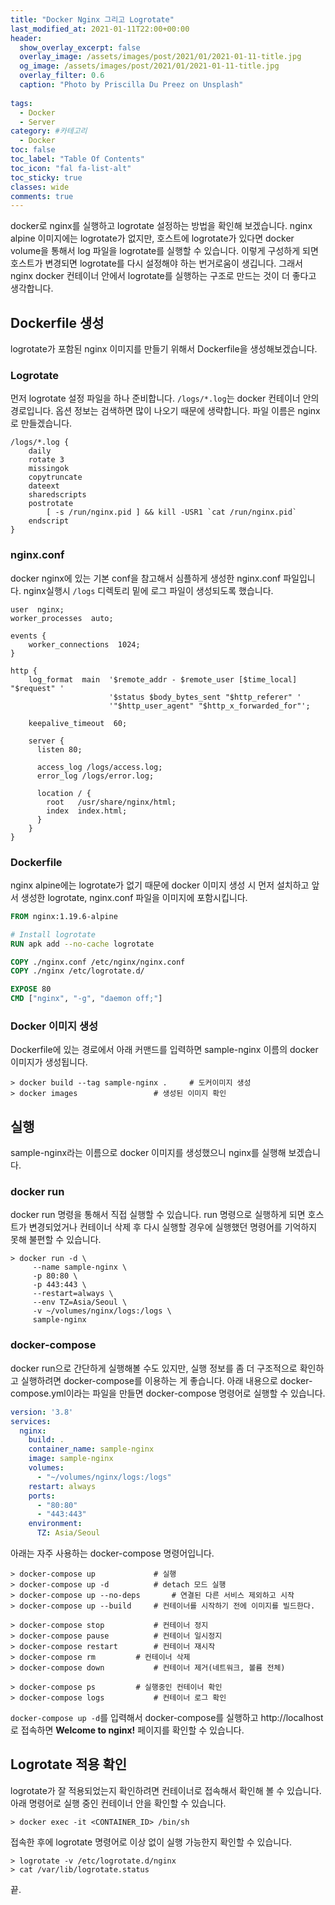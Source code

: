 ```yaml
---
title: "Docker Nginx 그리고 Logrotate"
last_modified_at: 2021-01-11T22:00+00:00
header:
  show_overlay_excerpt: false
  overlay_image: /assets/images/post/2021/01/2021-01-11-title.jpg
  og_image: /assets/images/post/2021/01/2021-01-11-title.jpg
  overlay_filter: 0.6
  caption: "Photo by Priscilla Du Preez on Unsplash"
  
tags:
  - Docker
  - Server
category: #카테고리
  - Docker
toc: false
toc_label: "Table Of Contents"
toc_icon: "fal fa-list-alt"
toc_sticky: true
classes: wide
comments: true
---
```




docker로 nginx를 실행하고 logrotate 설정하는 방법을 확인해 보겠습니다. nginx alpine 이미지에는 logrotate가 없지만, 호스트에 logrotate가 있다면 docker volume을 통해서 log 파일을 logrotate를 실행할 수 있습니다.
이렇게 구성하게 되면 호스트가 변경되면 logrotate를 다시 설정해야 하는 번거로움이 생깁니다. 그래서 nginx docker 컨테이너 안에서 logrotate를 실행하는 구조로 만드는 것이 더 좋다고 생각합니다.

## Dockerfile 생성
logrotate가 포함된 nginx 이미지를 만들기 위해서 Dockerfile을 생성해보겠습니다.

### Logrotate
먼저 logrotate 설정 파일을 하나 준비합니다. `/logs/*.log`는 docker 컨테이너 안의 경로입니다.
옵션 정보는 검색하면 많이 나오기 때문에 생략합니다. 파일 이름은 nginx로 만들겠습니다.

```
/logs/*.log {
    daily
    rotate 3
    missingok
    copytruncate
    dateext
    sharedscripts
    postrotate
        [ -s /run/nginx.pid ] && kill -USR1 `cat /run/nginx.pid`
    endscript
}
```

### nginx.conf
docker nginx에 있는 기본 conf을 참고해서 심플하게 생성한 nginx.conf 파일입니다. nginx실행시 `/logs` 디렉토리 밑에 로그 파일이 생성되도록 했습니다.
```nginx
user  nginx;
worker_processes  auto;

events {
    worker_connections  1024;
}

http {
    log_format  main  '$remote_addr - $remote_user [$time_local] "$request" '
                      '$status $body_bytes_sent "$http_referer" '
                      '"$http_user_agent" "$http_x_forwarded_for"';

    keepalive_timeout  60;

    server {
      listen 80;

      access_log /logs/access.log;
      error_log /logs/error.log;

      location / {
        root   /usr/share/nginx/html;
        index  index.html;
      }
    }
}
```

### Dockerfile
nginx alpine에는 logrotate가 없기 때문에 docker 이미지 생성 시 먼저 설치하고 앞서 생성한 logrotate, nginx.conf 파일을 이미지에 포함시킵니다.
```dockerfile
FROM nginx:1.19.6-alpine

# Install logrotate
RUN apk add --no-cache logrotate

COPY ./nginx.conf /etc/nginx/nginx.conf
COPY ./nginx /etc/logrotate.d/

EXPOSE 80
CMD ["nginx", "-g", "daemon off;"]
```

### Docker 이미지 생성
Dockerfile에 있는 경로에서 아래 커맨드를 입력하면 sample-nginx 이름의 docker 이미지가 생성됩니다.
```
> docker build --tag sample-nginx .		# 도커이미지 생성
> docker images					# 생성된 이미지 확인
```

## 실행
sample-nginx라는 이름으로 docker 이미지를 생성했으니 nginx를 실행해 보겠습니다.

### docker run
docker run 명령을 통해서 직접 실행할 수 있습니다.
run 명령으로 실행하게 되면 호스트가 변경되었거나 컨테이너 삭제 후 다시 실행할 경우에 실행했던 명령어를 기억하지 못해 불편할 수 있습니다.
```
> docker run -d \
     --name sample-nginx \
     -p 80:80 \
     -p 443:443 \
     --restart=always \
     --env TZ=Asia/Seoul \
     -v ~/volumes/nginx/logs:/logs \
     sample-nginx
```

### docker-compose
docker run으로 간단하게 실행해볼 수도 있지만, 실행 정보를 좀 더 구조적으로 확인하고 실행하려면 docker-compose를 이용하는 게 좋습니다.
아래 내용으로 docker-compose.yml이라는 파일을 만들면 docker-compose 명령어로 실행할 수 있습니다.
```yaml
version: '3.8'
services:
  nginx:
    build: .
    container_name: sample-nginx
    image: sample-nginx
    volumes:
      - "~/volumes/nginx/logs:/logs"
    restart: always
    ports:
      - "80:80"
      - "443:443"
    environment:
      TZ: Asia/Seoul
```
아래는 자주 사용하는 docker-compose 명령어입니다.
```
> docker-compose up 			# 실행
> docker-compose up -d 			# detach 모드 실행
> docker-compose up --no-deps	    # 연결된 다른 서비스 제외하고 시작
> docker-compose up --build		# 컨테이너를 시작하기 전에 이미지를 빌드한다.

> docker-compose stop 			# 컨테이너 정지
> docker-compose pause			# 컨테이너 일시정지
> docker-compose restart 		# 컨테이너 재시작
> docker-compose rm			# 컨테이너 삭제
> docker-compose down			# 컨테이너 제거(네트워크, 볼륨 전체)

> docker-compose ps			# 실행중인 컨테이너 확인
> docker-compose logs			# 컨테이너 로그 확인
```
`docker-compose up -d`를 입력해서 docker-compose를 실행하고 http://localhost로 접속하면 **Welcome to nginx!** 페이지를 확인할 수 있습니다.

## Logrotate 적용 확인
logrotate가 잘 적용되었는지 확인하려면 컨테이너로 접속해서 확인해 볼 수 있습니다. 아래 명령어로 실행 중인 컨테이너 안을 확인할 수 있습니다.
```
> docker exec -it <CONTAINER_ID> /bin/sh
```
접속한 후에 logrotate 명령어로 이상 없이 실행 가능한지 확인할 수 있습니다.
```
> logrotate -v /etc/logrotate.d/nginx
> cat /var/lib/logrotate.status
```

끝.